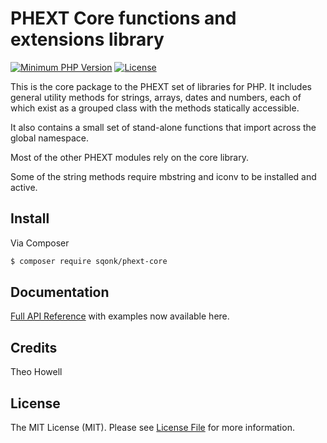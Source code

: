 

# PHEXT Core functions and extensions library

[![Minimum PHP Version](https://img.shields.io/badge/php-%3E%3D%207.3-8892BF.svg)](https://php.net/)
[![License](https://sqonk.com/opensource/license.svg)](license.txt)

This is the core package to the PHEXT set of libraries for PHP. It includes general utility methods for strings, arrays, dates and numbers, each of which exist as a grouped class with the methods statically accessible.

It also contains a small set of stand-alone functions that import across the global namespace.

Most of the other PHEXT modules rely on the core library.

Some of the string methods require mbstring and iconv to be installed and active.



## Install

Via Composer

``` bash
$ composer require sqonk/phext-core
```



Documentation
------------

[Full API Reference](docs/api/index.md) with examples now available here.




## Credits

Theo Howell



## License

The MIT License (MIT). Please see [License File](license.txt) for more information.